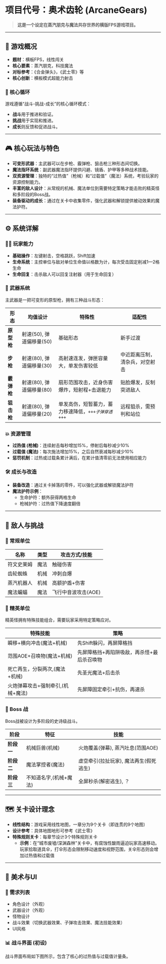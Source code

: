 # 项目代号：奥术齿轮 (ArcaneGears)

> **这是一个设定在蒸汽朋克与魔法共存世界的横版FPS游戏项目。**

---

## 📖 游戏概况

- **题材**：横板FPS，线性闯关
- **核心要素**：蒸汽朋克，科技魔法
- **对标参考**：《合金弹头》，《武士零》等
- **核心创新**：横板模式超能力射击

### 🔁 核心循环

游戏遵循“战斗-挑战-成长”的核心循环模式：

- **战斗**用于推进和验证。
- **挑战**用于实现和推进。
- **成长**则反馈和促进战斗。

---

## 🎮 核心玩法与特色

- **可变形武器**：主武器可以在步枪、霰弹枪、狙击枪三种形态间切换。
- **魔法指环系统**：副武器魔法指环提供闪避、镜盾、护甲等多种战术技能。
- **双资源管理**：独特的“过热值”（枪械）和“过载值”（魔法）系统，考验玩家的资源控制能力。
- **丰富的敌人设计**：从常规的机械、魔法单位到需要特定策略才能击败的精英怪和多阶段的Boss战。
- **装备驱动的成长**：通过在关卡中收集零件，强化武器和解锁提供被动效果的魔法护符。

---

## ⚙️ 系统详解

### 🧑‍✈️ 玩家能力

- **基础操作**：左键射击，空格跳跃，Shift加速
- **生命系统**：主控单位与敌对单位生命值以格数为计，每次受击固定削减1—2格生命
- **生命回复**：击杀敌人可以回复注射器（用于生命回复）

### 🔫 武器系统

主武器是一把可变形的原型枪，拥有三种战斗形态：


| 形态       | 均值设计                 | 特殊性                                               | 适配性                         |
| ------------ | -------------------------- | ------------------------------------------------------ | -------------------------------- |
| **原型枪** | 射速(50), 弹道偏移量(50) | 基础形态                                             | 新手过渡                       |
| **步枪**   | 射速(80), 弹道偏移量(30) | 高射速连发，弹匣容量大，单发伤害较低                 | 中近距离压制，清杂兵，对空射击 |
| **霰弹枪** | 射速(80), 弹道偏移量(80) | 扇形范围攻击，近身伤害爆炸，短射程+击退能力          | 贴脸爆发，反制突进敌人         |
| **狙击枪** | 射速(80), 弹道偏移量(20) | 单发高伤，短暂蓄力，蓄力移速降低，*`+++子弹穿透+++`* | 远程狙杀，需预判和站位         |

### 💥 资源管理

- **过热值 (枪械)**：连续射击每秒增加15%，停射后每秒减少10%
- **过载值 (魔法)**：每次施法增加15%，之后自然衰减每秒减少10%
- **惩罚机制**：过热或过载条累计满后，在累计值清零前无法使用相应能力

### 🛠️ 成长与改造

- **装备改造**：通过关卡掉落的零件，可以强化武器或解锁魔法护符
- **魔法护符示例**：
  - 生命护符：额外获得两格生命
  - 枪械护符：过热值下降速度翻倍

---

## 👾 敌人与挑战

### 🧟 常规单位


| 名称       | 类型 | 攻击方式/技能       |
| ------------ | ------ | --------------------- |
| 符文史莱姆 | 魔法 | 触碰伤害            |
| 齿轮蜘蛛   | 机械 | 冲刺自爆            |
| 蒸汽机器人 | 机械 | 高额护盾+伤害       |
| 魔法蝙蝠   | 魔法 | 飞行中音波攻击(AOE) |

### 🧙 精英单位

精英怪拥有特殊技能组合，需要玩家采用特定策略应对。


| 特殊技能                          | 策略                                       |
| ----------------------------------- | -------------------------------------------- |
| 瞬移+横向冲击(魔法+机械)          | 先Shift躲闪，再屏障格挡                    |
| 范围AOE+召唤物(魔法+机械)         | 先屏障格挡+再陷阱吸敌，再杀怪+最后杀召唤物 |
| 死亡再生，分裂两次,(魔法+机械)    | 先圣光魔法+后击杀                          |
| 火炮弹幕攻击+强制牵引,(机械+魔法) | 先屏障固定牵引+抗伤，再速杀                |

### 🐉 Boss 战

Boss战被设计为多阶段的史诗级战斗。


| 阶段       | 特征                   | 技能                                   |
| ------------ | ------------------------ | ---------------------------------------- |
| **阶段一** | 机械巨兽(机械)         | 火炮覆盖(弹幕), 蒸汽吐息(范围AOE)      |
| **阶段二** | 魔法掌控者(魔法)       | 虚空牵引(拉扯玩家), 魔法再生(假死逃生) |
| **阶段三** | 不知道名字,(机械+魔法) | 全屏秒杀(解密逃生), ？                 |

---

## 🗺️ 关卡设计理念

- **线性结构**：游戏采用线性地图，一章分为9个关卡（即连贯的9个地图）
- **设计参考**：具体地图地形可参考《武士零》
- **特殊规则关卡**：每章节设计3个特殊规则关卡
  - **示例**：在“城市废墟/深渊森林”关卡中，有腐蚀性酸雨逼迫玩家高速移动。玩家拾取道具伞，打伞形态会限制移动速度和视野范围，关伞形态则会增加过热值和过载值

---

## 🎨 美术与UI

### 🎨 需求列表

- 角色设计（外观）
- 武器设计（外观）
- 怪物设计
- 战斗效果（切换武器效果、子弹攻击效果、魔法技能效果）
- UI风格

### 📊 战斗界面 (初设)

战斗界面布局如下图所示，包含了核心的过热值与过载值计量条。
